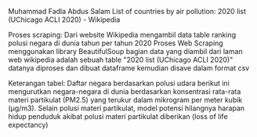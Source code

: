 Muhammad Fadla Abdus Salam
List of countries by air pollution: 2020 list (UChicago ACLI 2020) - Wikipedia

Proses scraping:
Dari website Wikipedia mengambil data table ranking polusi negara di dunia tahun per tahun 2020
Proses Web Scraping menggunakan library BeautifulSoup
bagian data yang diambil dari laman web wikipedia adalah sebuah table "2020 list (UChicago ACLI 2020)"
datanya diproses dan dibuat dataframe kemudian disave dalam format csv

Keterangan tabel:
Daftar negara berdasarkan polusi udara berikut ini mengurutkan negara-negara di dunia berdasarkan konsentrasi rata-rata materi partikulat (PM2.5) yang terukur dalam mikrogram per meter kubik (μg/m3).
Selain polusi materi partikulat, model potensi hilangnya harapan hidup penduduk akibat polusi materi partikulat diberikan (loss of life expectancy)


